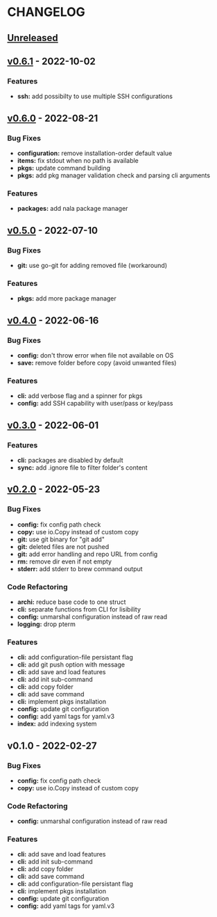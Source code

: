 # CHANGELOG
<a name="unreleased"></a>
## [Unreleased]


<a name="v0.6.1"></a>
## [v0.6.1] - 2022-10-02
### Features
- **ssh:** add possibilty to use multiple SSH configurations


<a name="v0.6.0"></a>
## [v0.6.0] - 2022-08-21
### Bug Fixes
- **configuration:** remove installation-order default value
- **items:** fix stdout when no path is available
- **pkgs:** update command building
- **pkgs:** add pkg manager validation check and parsing cli arguments

### Features
- **packages:** add nala package manager


<a name="v0.5.0"></a>
## [v0.5.0] - 2022-07-10
### Bug Fixes
- **git:** use go-git for adding removed file (workaround)

### Features
- **pkgs:** add more package manager


<a name="v0.4.0"></a>
## [v0.4.0] - 2022-06-16
### Bug Fixes
- **config:** don't throw error when file not available on OS
- **save:** remove folder before copy (avoid unwanted files)

### Features
- **cli:** add verbose flag and a spinner for pkgs
- **config:** add SSH capability with user/pass or key/pass


<a name="v0.3.0"></a>
## [v0.3.0] - 2022-06-01
### Features
- **cli:** packages are disabled by default
- **sync:** add .ignore file to filter folder's content


<a name="v0.2.0"></a>
## [v0.2.0] - 2022-05-23
### Bug Fixes
- **config:** fix config path check
- **copy:** use io.Copy instead of custom copy
- **git:** use git binary for "git add"
- **git:** deleted files are not pushed
- **git:** add error handling and repo URL from config
- **rm:** remove dir even if not empty
- **stderr:** add stderr to brew command output

### Code Refactoring
- **archi:** reduce base code to one struct
- **cli:** separate functions from CLI for lisibility
- **config:** unmarshal configuration instead of raw read
- **logging:** drop pterm

### Features
- **cli:** add configuration-file persistant flag
- **cli:** add git push option with message
- **cli:** add save and load features
- **cli:** add init sub-command
- **cli:** add copy folder
- **cli:** add save command
- **cli:** implement pkgs installation
- **config:** update git configuration
- **config:** add yaml tags for yaml.v3
- **index:** add indexing system


<a name="v0.1.0"></a>
## v0.1.0 - 2022-02-27
### Bug Fixes
- **config:** fix config path check
- **copy:** use io.Copy instead of custom copy

### Code Refactoring
- **config:** unmarshal configuration instead of raw read

### Features
- **cli:** add save and load features
- **cli:** add init sub-command
- **cli:** add copy folder
- **cli:** add save command
- **cli:** add configuration-file persistant flag
- **cli:** implement pkgs installation
- **config:** update git configuration
- **config:** add yaml tags for yaml.v3


[Unreleased]: https://gitea.antoine-langlois.net/DataHearth/config-mapper/compare/v0.6.1...HEAD
[v0.6.1]: https://gitea.antoine-langlois.net/DataHearth/config-mapper/compare/v0.6.0...v0.6.1
[v0.6.0]: https://gitea.antoine-langlois.net/DataHearth/config-mapper/compare/v0.5.0...v0.6.0
[v0.5.0]: https://gitea.antoine-langlois.net/DataHearth/config-mapper/compare/v0.4.0...v0.5.0
[v0.4.0]: https://gitea.antoine-langlois.net/DataHearth/config-mapper/compare/v0.3.0...v0.4.0
[v0.3.0]: https://gitea.antoine-langlois.net/DataHearth/config-mapper/compare/v0.2.0...v0.3.0
[v0.2.0]: https://gitea.antoine-langlois.net/DataHearth/config-mapper/compare/v0.1.0...v0.2.0
